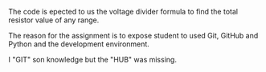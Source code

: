 The code is epected to us the voltage divider formula to find the total resistor value of any range.


The reason for the assignment is to expose student to used Git, GitHub and Python and the development environment.

I "GIT" son knowledge but the "HUB" was missing.